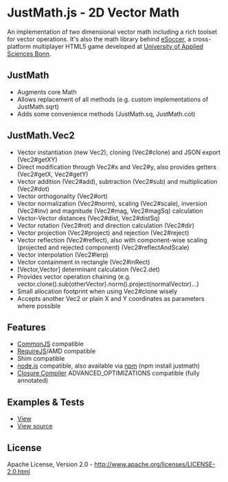 JustMath.js - 2D Vector Math
============================
An implementation of two dimensional vector math including a rich toolset for vector operations. It's also the math
library behind [eSoccer](http://www.esoccer.me), a cross-platform multiplayer HTML5 game developed at [University of
Applied Sciences Bonn](http://www.h-brs.de).

JustMath
--------
* Augments core Math
* Allows replacement of all methods (e.g. custom implementations of JustMath.sqrt)
* Adds some convenience methods (JustMath.sq, JustMath.cot)

JustMath.Vec2
-------------
* Vector instantiation (new Vec2), cloning (Vec2#clone) and JSON export (Vec2#getXY)
* Direct modification through Vec2#x and Vec2#y, also provides getters (Vec2#getX, Vec2#getY)
* Vector addition (Vec2#add), subtraction (Vec2#sub) and multiplication (Vec2#dot)
* Vector orthogonality (Vec2#ort)
* Vector normalization (Vec2#norm), scaling (Vec2#scale), inversion (Vec2#inv) and magnitude (Vec2#mag, Vec2#magSq) calculation
* Vector-Vector distances (Vec2#dist, Vec2#distSq)
* Vector rotation (Vec2#rot) and direction calculation (Vec2#dir)
* Vector projection (Vec2#project) and rejection (Vec2#reject)
* Vector reflection (Vec2#reflect), also with component-wise scaling (projected and rejected component) (Vec2#reflectAndScale)
* Vector interpolation (Vec2#lerp)
* Vector containment in rectangle (Vec2#inRect)
* [Vector,Vector] determinant calculation (Vec2.det)
* Provides vector operation chaining (e.g. vector.clone().sub(otherVector).norm().project(normalVector)...)
* Small allocation footprint when using Vec2#clone wisely
* Accepts another Vec2 or plain X and Y coordinates as parameters where possible

Features
--------
* [CommonJS](http://www.commonjs.org/) compatible
* [RequireJS](http://requirejs.org/)/AMD compatible
* Shim compatible
* [node.js](http://nodejs.org) compatible, also available via [npm](https://npmjs.org/package/justmath) (npm install justmath)
* [Closure Compiler](https://developers.google.com/closure/compiler/) ADVANCED_OPTIMIZATIONS compatible (fully annotated)

Examples & Tests
----------------
* [View](http://htmlpreview.github.com/?https://github.com/dcodeIO/JustMath.js/master/examples/Vec2.html)
* [View source](https://raw.github.com/dcodeIO/JustMath.js/master/examples/Vec2.html)

License
-------
Apache License, Version 2.0 - http://www.apache.org/licenses/LICENSE-2.0.html